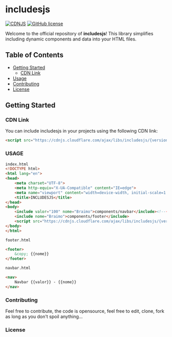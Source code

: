 # includesjs

[![CDNJS](https://img.shields.io/cdnjs/v/includesjs.svg)](https://cdnjs.com/libraries/includesjs)
[![GitHub license](https://img.shields.io/github/license/yourusername/includesjs.svg)](https://github.com/yourusername/includesjs/blob/main/LICENSE)

Welcome to the official repository of **includesjs**! This library simplifies including dynamic components and data into your HTML files.

## Table of Contents

- [Getting Started](#getting-started)
  - [CDN Link](#cdn-link)
- [Usage](#usage)
- [Contributing](#contributing)
- [License](#license)

## Getting Started

### CDN Link

You can include includesjs in your projects using the following CDN link:

```html
<script src="https://cdnjs.cloudflare.com/ajax/libs/includesjs/{version}/includes.min.js"></script>
```
### USAGE
```html
index.html
<!DOCTYPE html>
<html lang="en">
<head>
    <meta charset="UTF-8">
    <meta http-equiv="X-UA-Compatible" content="IE=edge">
    <meta name="viewport" content="width=device-width, initial-scale=1.0">
    <title>INCLUDESJS</title>
</head>
<body>
    <include valor="100" nome="Braimo">components/navbar</include><!----add the path of the component-->
    <include nome="Braimo">components/footer</include>
    <script src="https://cdnjs.cloudflare.com/ajax/libs/includesjs/{version}/includes.min.js"></script><!------include the includesjs-->
</body>
</html>

footer.html

<footer>
    &copy; {{nome}}
</footer>

navbar.html

<nav>
    Navbar {{valor}} - {{nome}}
</nav>

```

### Contributing
Feel free to contribute, the code is opensource, feel free to edit, clone, fork as long as you don't spoil anything...


### License
